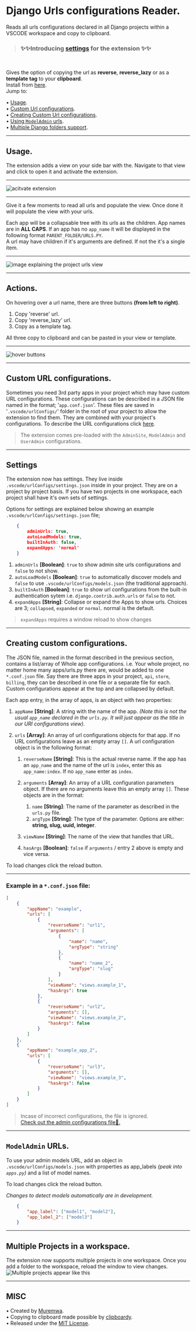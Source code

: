 # Django Urls configurations Reader.
Reads all urls configurations declared in all Django projects within a VSCODE workspace and copy to clipboard.  

> ### ✨✨Introducing [settings](#settings 'new settings') for the extension ✨✨  
<br>

Gives the option of copying the url as __reverse__, __reverse_lazy__ or as a __template tag__ to your __clipboard__.  
Install from [here](https://marketplace.visualstudio.com/items?itemName=muremwa.read-urls).  
Jump to:  

• [Usage](#usage 'Usage of the extension').  
• [Custom Url configurations](#custom-url-configurations 'Custom URL conf').  
• [Creating Custom Url configurations](#creating-custom-configurations 'Creating custom conf').  
• [Using `ModelAdmin` urls](#modeladmin-urls 'ModelAdmin Urls').  
• [Multiple Django folders support](#multiple-projects-in-a-workspace 'Multiple folders').  

- - - 

## Usage.  
The extension adds a view on your side bar with the. Navigate to that view and click to open it and 
activate the extension.  

- - -
![acitvate extension](media/imgs/no_1.png 'What you\'ll see before activation')
- - -

Give it a few moments to read all urls and populate the view.   Once done it will populate the view with your urls.

Each app will be a collapsable tree with its urls as the children. App names are in __ALL CAPS__. If an app has no `app_name` it will be displayed in the following format `PARENT_FOLDER/URLS.PY`.  
A url may have children if it's arguments are defined.
If not the it's a single item.

- - -
![image explaining the project urls view](media/imgs/explanation.png 'Diffrent parts of the view')
- - -

## Actions.
On hovering over a url name, there are three buttons __(from left to right)__.  
1. Copy 'reverse' url.
2. Copy 'reverse_lazy' url.
3. Copy as a template tag.

All three copy to clipboard and can be pasted in your view or template.
- - -
  ![hover buttons](media/imgs/hovering_buttons.png 'hover over a url to expose available actions')
- - -


## Custom URL configurations.  
Sometimes you need 3rd party apps in your project which may have custom URL configurations. These configurations can be described in a JSON file named in the format; '`app.conf.json`'. These files are saved in '`.vscode/urlConfigs/`' folder in the root of your project to allow the extension to find them. They are combined with your project's configurations. To describe the URL configurations click [here](#creating-custom-configurations).  

>The extension comes pre-loaded with the `AdminSite`, `ModelAdmin` and `UserAdmin` configurations.
- - -

## Settings
The extension now has settings. They live inside `.vscode/urlConfigs/settings.json` inside in your project. They are on a project by project basis. If you have two projects in one workspace, each project shall have it's own sets of settings.  

Options for settings are explained below showing an example `.vscode/urlConfigs/settings.json` file;
```json
    {
        adminUrls: true,
        autoLoadModels: true,
        builtInAuth: false,
        expandApps: 'normal'
    }

```

1. `adminUrls` **[Boolean]**: `true` to show admin site urls configurations and `false` to not show.  
2. `autoLoadModels` **[Boolean]**: `true` to automatically discover models and `false` to use `.vscode/urlConfigs/models.json` (the traditional approach).  
3. `builtInAuth` **[Boolean]**: `true` to show url configurations from the built-in authentication sytem i.e. `django.contrib.auth.urls` or `false` to not.  
4. `expandApps` **[String]**: Collapse or expand the Apps to show urls. Choices are 3; `collapsed`, `expanded` or `normal`. normal is the default.
   

> `expandApps` requires a window reload to show changes


- - -
## Creating custom configurations.
The JSON file, named in the format described in the previous section, contains a list/array of Whole app configurations. i.e. Your whole project, no matter home many apps/urls.py there are, would be added to one `*.conf.json` file. Say there are three apps in your project, `api`, `store`, `billing`, they can be described in one file or a separate file for each.  
Custom configurations appear at the top and are collapsed by default.

Each app entry, in the array of apps, is an object with two properties: 
1. `appName` __[String]__: A string with the name of the app. _(Note this is not the usual `app_name` declared in the `urls.py`. It will just appear as the title in our URl configurations view)._


2. `urls` __[Array]__: An array of url configurations objects for that app. If no URL configurations leave as an empty array `[]`. A url configuration object is in the following format:
      1. `reverseName` __[String]__: This is the actual reverse name. If the app has an `app_name` and the name of the url is `index`, enter this as `app_name:index`. If no `app_name` enter as `index`.


      2. `arguments` __[Array]__: An array of a URL configuration parameters object. If there are no arguments leave this an empty array `[]`. These objects are in the format:
           1. `name` __[String]__: The name of the parameter as described in the `urls.py` file.
           2. `argType` __[String]__: The type of the parameter. Options are either: __string, slug, uuid, integer__.


      3. `viewName` __[String]__: The name of the view that handles that URL.


      4. `hasArgs` __[Boolean]__: `false` if `arguments` / entry 2 above is empty and vice versa.


To load changes click the reload button.

- - -
### Example in a `*.conf.json` file:
```JSON
[
    {
        "appName": "example",
        "urls": [
            {
                "reverseName": "url1",
                "arguments": [
                    {
                        "name": "name",
                        "argType": "string"
                    },
                    {
                        "name": "name_2",
                        "argType": "slug"
                    }
                ],
                "viewName": "views.example_1",
                "hasArgs": true
            },
            {
                "reverseName": "url2",
                "arguments": [],
                "viewName": "views.example_2",
                "hasArgs": false
            }
        ]
    },
    {
        "appName": "example_app_2",
        "urls": [
            {
                "reverseName": "url3",
                "arguments": [],
                "viewName": "views.example_3",
                "hasArgs": false
            }
        ]
    }
]
```

> Incase of incorrect configurations, the file is ignored.  
> [Check out the admin configurations file🧐.](extraUrls/admin.conf.json)

- - - 
## `ModelAdmin` URLs.
To use your admin models URL, add an object in `.vscode/urlConfigs/models.json` with properties as app_labels _(peak into `apps.py`)_ and a list of model names. 

To load changes click the reload button.

_Changes to detect models automatically are in development._
```JSON
    {
        "app_label": ["model1", "model2"],
        "app_label_2": ["model3"]
    }
```
- - -
## Multiple Projects in a workspace.
The extension now supports multiple projects in one workspace. Once you add a folder to the workspace, reload the window to view changes.  
![Multiple projects appear like this](media/imgs/multiple_projects.png 'Multiple projects appear like this')
- - -

## MISC
• Created by [Muremwa](https://github.com/muremwa/).  
• Copying to clipboard made possible by [clipboardy](https://github.com/sindresorhus/clipboardy).  
• Released under the [MIT License](LICENSE).
